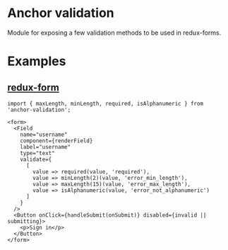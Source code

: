 # Anchor validation

Module for exposing a few validation methods to be used in redux-forms.

# Examples

## [redux-form](http://redux-form.com/6.5.0/docs/api/)
```
import { maxLength, minLength, required, isAlphanumeric } from 'anchor-validation';

<form>
  <Field
    name="username"
    component={renderField}
    label="username"
    type="text"
    validate={
      [
        value => required(value, 'required'),
        value => minLength(2)(value, 'error_min_length'),
        value => maxLength(15)(value, 'error_max_length'),
        value => isAlphanumeric(value, 'error_not_alphanumeric')
      ]
    }
  />
  <Button onClick={handleSubmit(onSubmit)} disabled={invalid || submitting}>
    <p>Sign in</p>
  </Button>
</form>
```
